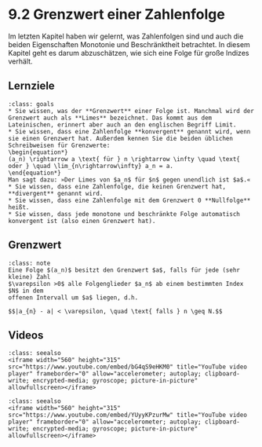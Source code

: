 # 9.2 Grenzwert einer Zahlenfolge

Im letzten Kapitel haben wir gelernt, was Zahlenfolgen sind und auch die beiden
Eigenschaften Monotonie und Beschränktheit betrachtet. In diesem Kapitel geht es
darum abzuschätzen, wie sich eine Folge für große Indizes verhält.

## Lernziele

```{admonition} Lernziele
:class: goals
* Sie wissen, was der **Grenzwert** einer Folge ist. Manchmal wird der Grenzwert auch als **Limes** bezeichnet. Das kommt aus dem Lateinischen, erinnert aber auch an den englischen Begriff Limit. 
* Sie wissen, dass eine Zahlenfolge **konvergent** genannt wird, wenn sie einen Grenzwert hat. Außerdem kennen Sie die beiden üblichen Schreibweisen für Grenzwerte: 
\begin{equation*}
(a_n) \rightarrow a \text{ für } n \rightarrow \infty \quad \text{ oder } \quad \lim_{n\rightarrow\infty} a_n = a.
\end{equation*}
Man sagt dazu: »Der Limes von $a_n$ für $n$ gegen unendlich ist $a$.« 
* Sie wissen, dass eine Zahlenfolge, die keinen Grenzwert hat, **divergent** genannt wird.
* Sie wissen, dass eine Zahlenfolge mit dem Grenzwert 0 **Nullfolge** heißt.  
* Sie wissen, dass jede monotone und beschränkte Folge automatisch konvergent ist (also einen Grenzwert hat).
```

## Grenzwert

```{admonition} Was ist ... der Grenzwert?
:class: note
Eine Folge $(a_n)$ besitzt den Grenzwert $a$, falls für jede (sehr kleine) Zahl
$\varepsilon >0$ alle Folgenglieder $a_n$ ab einem bestimmten Index $N$ in dem
offenen Intervall um $a$ liegen, d.h.

$$|a_{n} - a| < \varepsilon, \quad \text{ falls } n \geq N.$$
```

## Videos

```{admonition} Video
:class: seealso
<iframe width="560" height="315" src="https://www.youtube.com/embed/bG4qS9eHKM0" title="YouTube video player" frameborder="0" allow="accelerometer; autoplay; clipboard-write; encrypted-media; gyroscope; picture-in-picture" allowfullscreen></iframe>
```

```{admonition} Video
:class: seealso
<iframe width="560" height="315" src="https://www.youtube.com/embed/YUyyKPzurMw" title="YouTube video player" frameborder="0" allow="accelerometer; autoplay; clipboard-write; encrypted-media; gyroscope; picture-in-picture" allowfullscreen></iframe>
```
